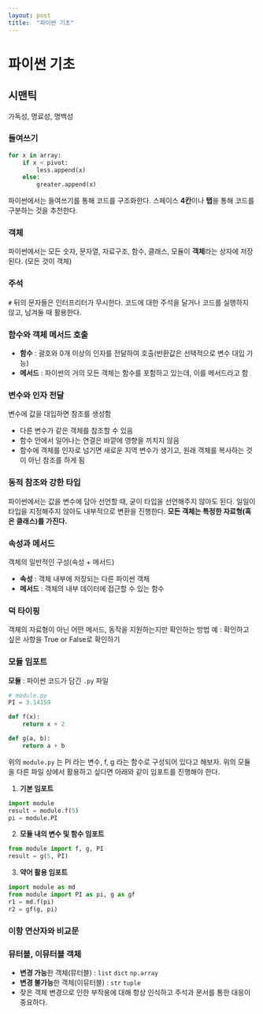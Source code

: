 ```yaml
---
layout: post
title:  "파이썬 기초"
---
```

# 파이썬 기초
## 시맨틱
가독성, 명료성, 명백성

### 들여쓰기
```python
for x in array:
	if x < pivot:
		less.append(x)
	else:
		greater.append(x)
```
파이썬에서는 들여쓰기를 통해 코드를 구조화한다.
스페이스 **4칸**이나 **탭**을 통해 코드를 구분하는 것을 추천한다.

### 객체
파이썬에서는 모든 숫자, 문자열, 자료구조, 함수, 클래스, 모듈이 **객체**라는 상자에 저장된다. (모든 것이 객체)

### 주석
`#`  뒤의 문자들은 인터프리터가 무시한다.
코드에 대한 주석을 달거나 코드를 실행하지 않고, 남겨둘 때 활용한다.

### 함수와 객체 메서드 호출
* **함수** : 괄호와 0개 이상의 인자를 전달하여 호출(반환값은 선택적으로 변수 대입 가능)
* **메서드** : 파이썬의 거의 모든 객체는 함수를 포함하고 있는데, 이를 메서드라고 함

### 변수와 인자 전달
변수에 값을 대입하면 참조를 생성함
* 다른 변수가 같은 객체를 참조할 수 있음
* 함수 안에서 일어나는 연결은 바깥에 영향을 끼치지 않음
* 함수에 객체를 인자로 넘기면 새로운 지역 변수가 생기고, 원래 객체를 복사하는 것이 아닌 참조를 하게 됨

### 동적 참조와 강한 타입
파이썬에서는 값을 변수에 담아 선언할 때, 굳이 타입을 선언해주지 않아도 된다.
일일이 타입을 지정해주지 않아도 내부적으로 변환을 진행한다.
**모든 객체는 특정한 자료형(혹은 클래스)를 가진다.**

### 속성과 메서드
객체의 일반적인 구성(속성 + 메서드)
* **속성** : 객체 내부에 저장되는 다른 파이썬 객체
* **메서드** : 객체의 내부 데이터에 접근할 수 있는 함수

### 덕 타이핑
객체의 자료형이 아닌 어떤 메서드, 동작을 지원하는지만 확인하는 방법
예 : 확인하고 싶은 사항을 True or False로 확인하기

### 모듈 임포트
**모듈** : 파이썬 코드가 담긴 `.py` 파일

```python
# module.py
PI = 3.14159

def f(x):
	return x + 2

def g(a, b):
	return a + b
```
위의 `module.py` 는 PI 라는 변수, f, g 라는 함수로 구성되어 있다고 해보자.
위의 모듈을 다른 파일 상에서 활용하고 싶다면 아래와 같이 임포트를 진행해야 한다.

1. **기본 임포트**
```python
import module
result = module.f(5)
pi = module.PI
```

2. **모듈 내의 변수 및 함수 임포트**
```python
from module import f, g, PI
result = g(5, PI)
```

3. **약어 활용 임포트**
```python
import module as md
from module import PI as pi, g as gf
r1 = md.f(pi)
r2 = gf(g, pi)
```

### 이항 연산자와 비교문
### 뮤터블, 이뮤터블 객체
* **변경 가능**한 객체(뮤터블) : `list`   `dict`  `np.array`
* **변경 불가능**한 객체(이뮤터블) : `str`  `tuple`
* 잦은 객체 변경으로 인한 부작용에 대해 항상 인식하고 주석과 문서를 통한 대응이 중요하다.
